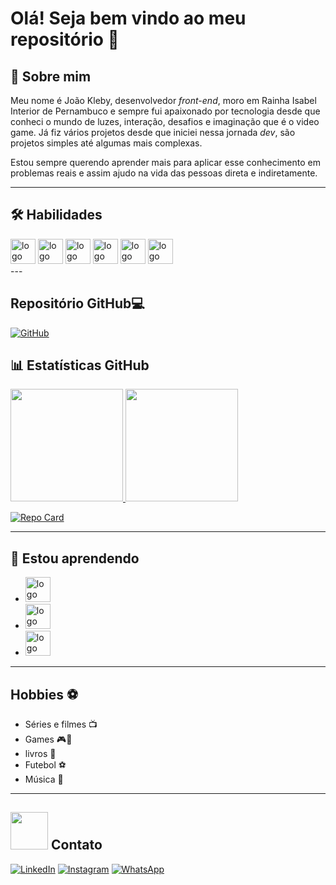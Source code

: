 # Olá! Seja bem vindo ao meu repositório 👋



## 🚀 Sobre mim

Meu nome é João Kleby, desenvolvedor *front-end*, moro em Rainha Isabel Interior de Pernambuco e sempre fui apaixonado por tecnologia desde que conheci o mundo de luzes, interação, desafios e imaginação que é o video game. Já fiz vários projetos desde que iniciei nessa jornada *dev*, são projetos simples até algumas mais complexas.

Estou sempre querendo aprender mais para aplicar esse conhecimento em problemas reais e assim ajudo na vida das pessoas direta e indiretamente.

---

## 🛠 Habilidades

<div>
	<img src="https://cdn.jsdelivr.net/gh/devicons/devicon/icons/html5/html5-original.svg" width="40" height="40" alt="logo html"/> <img src="https://cdn.jsdelivr.net/gh/devicons/devicon/icons/css3/css3-original.svg" width="40" height="40" alt="logo css"/> <img src="https://cdn.jsdelivr.net/gh/devicons/devicon/icons/javascript/javascript-original.svg" width="40" height="40" alt="logo javascript"/> <img src="https://cdn.jsdelivr.net/gh/devicons/devicon/icons/react/react-original.svg" width="40" height="40" alt="logo react"/> <img src="https://cdn.jsdelivr.net/gh/devicons/devicon/icons/typescript/typescript-original.svg" width="40" height="40" alt="logo TypeScript"/> <img src="https://cdn.jsdelivr.net/gh/devicons/devicon/icons/angularjs/angularjs-original.svg" width="40" height="40" alt="logo Angular"/>
	</div>
---

## Repositório GitHub:computer:

 [![GitHub](https://img.shields.io/badge/GitHub-000?style=for-the-badge&logo=github&logoColor=fff "GitHub de João Kleby")](https://github.com/Kleby/)

##  :bar_chart: Estatísticas GitHub
<div><a href="https://github.com/Kleby"><img loading="lazy" height="180em" src="https://github-readme-stats.vercel.app/api/top-langs/?username=kleby&layout=compact&langs_count=7&theme=dracula"/> <img loading="github" height="180em" src="https://github-readme-stats.vercel.app/api?username=kleby&show_icons=true&theme=dracula&include_all_commits=true&count_private=true"/></a></div>

[![Repo Card](https://github-readme-stats.vercel.app/api/pin/?username=Kleby&repo=angular_healty-recipes&bg_color=000&border_color=30A3DC&show_icons=true&icon_color=30A3DC&title_color=E94D5F&text_color=FFF)](https://github.com/Kleby/angular_healty-recipes)


---

 ## 🧠 Estou aprendendo

<ul>
    <li
        ><img src="https://cdn.jsdelivr.net/gh/devicons/devicon/icons/java/java-original.svg" width="40" height="40" alt="logo java"/>
    </li>
    <li>
        <img src="https://cdn.jsdelivr.net/gh/devicons/devicon/icons/nodejs/nodejs-original.svg" width="40" height="40" alt="logo Node" />
    </li>
    <li>
        <img loading="python" src="https://cdn.jsdelivr.net/gh/devicons/devicon/icons/python/python-original.svg" width="40" height="40" alt="logo Python" />
    </li>
</ul>  

---

## Hobbies  :soccer:

- Séries e filmes :tv: 
- Games :video_game::space_invader:
- livros :book:
- Futebol :soccer:
- Música :musical_note:

---

##  <img src="https://media.tenor.com/WHUtiaYJmI8AAAAC/contact-me-call-me.gif" width="60"/> Contato

[![LinkedIn](https://img.shields.io/badge/LinkedIn-%230077B5?style=for-the-badge&logo=linkedin&logoColor=fff "Linkedin de João Kleby")](https://www.linkedin.com/in/jkleby/)  [![Instagram](https://img.shields.io/badge/-Instagram-%23E4405F?style=for-the-badge&logo=instagram&logoColor=white  "Instagram de João Kleby")](https://www.instagram.com/klebyveiga/)  [![WhatsApp](https://img.shields.io/badge/WhatsApp-25D366?style=for-the-badge&logo=whatsapp&logoColor=white  "Instagram de João Kleby")](https://api.whatsapp.com/send/?phone=5554936181097&text&type=phone_number&app_absent=0)
